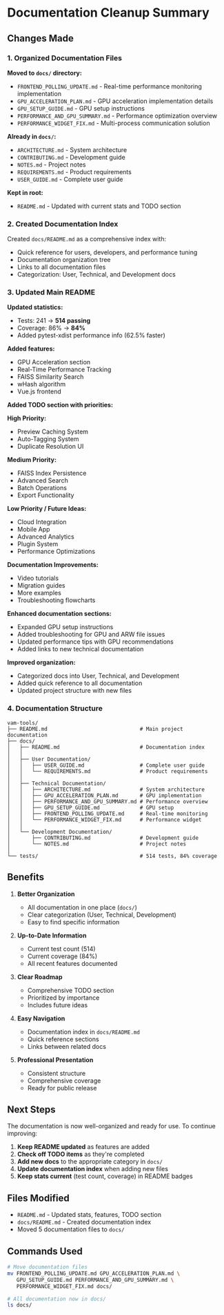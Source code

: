 # Documentation Cleanup Summary

## Changes Made

### 1. Organized Documentation Files

**Moved to `docs/` directory:**
- `FRONTEND_POLLING_UPDATE.md` - Real-time performance monitoring implementation
- `GPU_ACCELERATION_PLAN.md` - GPU acceleration implementation details
- `GPU_SETUP_GUIDE.md` - GPU setup instructions
- `PERFORMANCE_AND_GPU_SUMMARY.md` - Performance optimization overview
- `PERFORMANCE_WIDGET_FIX.md` - Multi-process communication solution

**Already in `docs/`:**
- `ARCHITECTURE.md` - System architecture
- `CONTRIBUTING.md` - Development guide
- `NOTES.md` - Project notes
- `REQUIREMENTS.md` - Product requirements
- `USER_GUIDE.md` - Complete user guide

**Kept in root:**
- `README.md` - Updated with current stats and TODO section

### 2. Created Documentation Index

Created `docs/README.md` as a comprehensive index with:
- Quick reference for users, developers, and performance tuning
- Documentation organization tree
- Links to all documentation files
- Categorization: User, Technical, and Development docs

### 3. Updated Main README

**Updated statistics:**
- Tests: 241 → **514 passing**
- Coverage: 86% → **84%**
- Added pytest-xdist performance info (62.5% faster)

**Added features:**
- GPU Acceleration section
- Real-Time Performance Tracking
- FAISS Similarity Search
- wHash algorithm
- Vue.js frontend

**Added TODO section with priorities:**

**High Priority:**
- Preview Caching System
- Auto-Tagging System
- Duplicate Resolution UI

**Medium Priority:**
- FAISS Index Persistence
- Advanced Search
- Batch Operations
- Export Functionality

**Low Priority / Future Ideas:**
- Cloud Integration
- Mobile App
- Advanced Analytics
- Plugin System
- Performance Optimizations

**Documentation Improvements:**
- Video tutorials
- Migration guides
- More examples
- Troubleshooting flowcharts

**Enhanced documentation sections:**
- Expanded GPU setup instructions
- Added troubleshooting for GPU and ARW file issues
- Updated performance tips with GPU recommendations
- Added links to new technical documentation

**Improved organization:**
- Categorized docs into User, Technical, and Development
- Added quick reference to all documentation
- Updated project structure with new files

### 4. Documentation Structure

```
vam-tools/
├── README.md                              # Main project documentation
├── docs/
│   ├── README.md                          # Documentation index
│   │
│   ├── User Documentation/
│   │   ├── USER_GUIDE.md                  # Complete user guide
│   │   └── REQUIREMENTS.md                # Product requirements
│   │
│   ├── Technical Documentation/
│   │   ├── ARCHITECTURE.md                # System architecture
│   │   ├── GPU_ACCELERATION_PLAN.md       # GPU implementation
│   │   ├── PERFORMANCE_AND_GPU_SUMMARY.md # Performance overview
│   │   ├── GPU_SETUP_GUIDE.md             # GPU setup
│   │   ├── FRONTEND_POLLING_UPDATE.md     # Real-time monitoring
│   │   └── PERFORMANCE_WIDGET_FIX.md      # Performance widget
│   │
│   └── Development Documentation/
│       ├── CONTRIBUTING.md                # Development guide
│       └── NOTES.md                       # Project notes
│
└── tests/                                 # 514 tests, 84% coverage
```

## Benefits

1. **Better Organization**
   - All documentation in one place (`docs/`)
   - Clear categorization (User, Technical, Development)
   - Easy to find specific information

2. **Up-to-Date Information**
   - Current test count (514)
   - Current coverage (84%)
   - All recent features documented

3. **Clear Roadmap**
   - Comprehensive TODO section
   - Prioritized by importance
   - Includes future ideas

4. **Easy Navigation**
   - Documentation index in `docs/README.md`
   - Quick reference sections
   - Links between related docs

5. **Professional Presentation**
   - Consistent structure
   - Comprehensive coverage
   - Ready for public release

## Next Steps

The documentation is now well-organized and ready for use. To continue improving:

1. **Keep README updated** as features are added
2. **Check off TODO items** as they're completed
3. **Add new docs** to the appropriate category in `docs/`
4. **Update documentation index** when adding new files
5. **Keep stats current** (test count, coverage) in README badges

## Files Modified

- `README.md` - Updated stats, features, TODO section
- `docs/README.md` - Created documentation index
- Moved 5 documentation files to `docs/`

## Commands Used

```bash
# Move documentation files
mv FRONTEND_POLLING_UPDATE.md GPU_ACCELERATION_PLAN.md \
   GPU_SETUP_GUIDE.md PERFORMANCE_AND_GPU_SUMMARY.md \
   PERFORMANCE_WIDGET_FIX.md docs/

# All documentation now in docs/
ls docs/
```
